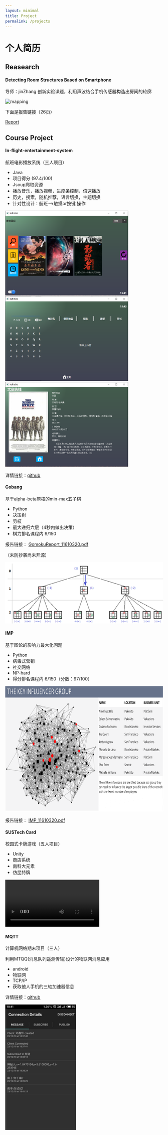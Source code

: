 ```yaml
---
layout: minimal
title: Project
permalink: /projects
---
```

# 个人简历

## Reasearch

#### Detecting Room Structures Based on Smartphone

导师：jinZhang
创新实验课题，利用声波结合手机传感器构造出房间的轮廓

![mapping](https://www.penna.online/images/CV/mapping.jpg)

下面是报告链接（26页）

[<u>Report</u>](https://drive.google.com/open?id=1sJjOHRu13W4VcdquQ91LaJSBAstT52Um)

## Course Project

#### In-flight-entertainment-system

航班电影播放系统（三人项目）

- Java
- 项目得分 (97.4/100)
- Jsoup爬取资源
- 播放音乐，播放视频，进度条控制，倍速播放
- 历史，搜索，随机推荐，语言切换，主题切换
- 针对性设计：航班-->触摸or按键 操作



<div>
  <img src="主页.png" alt="主页" height="270dp">
  <img src="搜索页.png" alt="搜索页" height="270dp">
  <img src="详情页.png" alt="详情页" height="270dp">
</div>

详情链接：[<u>github</u>](https://github.com/XinhhD/java2_Project_MoviePlayer)

#### Gobang

基于alpha-beta剪枝的min-max五子棋

- Python
- 决策树
- 剪枝
- 最大递归六层（4秒内做出决策）
- 棋力排名课程内 9/150

报告链接： <u>[GomokuReport_11610320.pdf](GomokuReport_11610320.pdf)</u>

（未防抄袭尚未开源）

![α-belta剪](α-belta剪.png)

#### IMP

基于图论的影响力最大化问题

- Python
- 病毒式营销
- 社交网络
- NP-hard
- 得分排名课程内 6/150（分数：97/100）

<div>
  <img src="IMP.png" alt="imp" height="400dp">
</div>

报告链接： [<u>IMP_11610320.pdf](IMP_11610320.pdf)</u>

#### SUSTech Card

校园式卡牌游戏（五人项目）

- Unity
- 商店系统
- 南科大元素
- 仿昆特牌

<video src="C:\Users\邓鑫怀\Desktop\媒体2.mp4"></video>

#### MQTT

计算机网络期末项目（三人）

利用MTQQ(消息队列遥测传输)设计的物联网消息应用

- android
- 物联网
- TCP/IP
- 获取他人手机的三轴加速器信息

详情链接：[<u>github</u>](https://github.com/XinhhD/Mqtt)

<div>
  <img src="MQTT.jpg" alt="MQTT" height="400dp">
</div>
